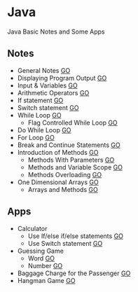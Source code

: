 # Java
Java Basic Notes and Some Apps

## Notes

  * General Notes [GO](https://github.com/HopeMashal/Java/blob/master/Notes/lesson_1.java)
  * Displaying Program Output [GO](https://github.com/HopeMashal/Java/blob/master/Notes/lesson_2.java)
  * Input & Variables [GO](https://github.com/HopeMashal/Java/blob/master/Notes/lesson_3.java)
  * Arithmetic Operators [GO](https://github.com/HopeMashal/Java/blob/master/Notes/lesson_4.java)
  * If statement [GO](https://github.com/HopeMashal/Java/blob/master/Notes/lesson_5.java)
  * Switch statement [GO](https://github.com/HopeMashal/Java/blob/master/Notes/lesson_6.java)
  * While Loop [GO](https://github.com/HopeMashal/Java/blob/master/Notes/lesson_7.java)
    * Flag Controlled While Loop [GO](https://github.com/HopeMashal/Java/blob/master/Notes/lesson_8.java)
  * Do While Loop [GO](https://github.com/HopeMashal/Java/blob/master/Notes/lesson_9.java)
  * For Loop [GO](https://github.com/HopeMashal/Java/blob/master/Notes/lesson_10.java)
  * Break and Continue Statements [GO](https://github.com/HopeMashal/Java/blob/master/Notes/lesson_11.java)
  * Introduction of Methods [GO](https://github.com/HopeMashal/Java/blob/master/Notes/lesson_12.java)
    * Methods With Parameters [GO](https://github.com/HopeMashal/Java/blob/master/Notes/lesson_13.java)
    * Methods and Variable Scope [GO](https://github.com/HopeMashal/Java/blob/master/Notes/lesson_14.java)
    * Methods Overloading [GO](https://github.com/HopeMashal/Java/blob/master/Notes/lesson_15.java)
  * One Dimensional Arrays [GO](https://github.com/HopeMashal/Java/blob/master/Notes/lesson_16.java)
    * Arrays and Methods [GO](https://github.com/HopeMashal/Java/blob/master/Notes/lesson_17.java)


## Apps

  * Calculator
    * Use If/else if/else statements [GO](https://github.com/HopeMashal/Java/blob/master/Apps/easy_calculator.java)
    * Use Switch statement [GO](https://github.com/HopeMashal/Java/blob/master/Apps/calculator.java)
  * Guessing Game 
    * Word [GO](https://github.com/HopeMashal/Java/blob/master/Apps/Guessing_Game.java)
    * Number [GO](https://github.com/HopeMashal/Java/blob/master/Apps/GuessingGame.java)
  * Baggage Charge for the Passenger [GO](https://github.com/HopeMashal/Java/blob/master/Apps/BaggageCharge.java)
  * Hangman Game [GO](https://github.com/HopeMashal/Java/blob/master/Apps/Hangman_Game.java)